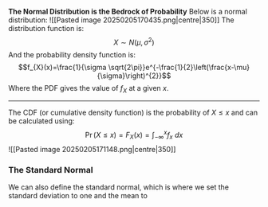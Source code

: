 **The Normal Distribution is the Bedrock of Probability**
Below is a normal distribution:
![[Pasted image 20250205170435.png|centre|350]]
The distribution function is:
$$X\sim N(\mu,\sigma ^{2})$$
And the probability density function is:
$$f_{X}(x)=\frac{1}{\sigma \sqrt{2\pi}}e^{-\frac{1}{2}\left(\frac{x-\mu}{\sigma}\right)^{2}}$$
Where the PDF gives the value of $f_{X}$ at a given $x$.
****
The CDF (or cumulative density function) is the probability of $X\le x$ and can be calculated using:
$$\Pr(X\le x)=F_X(x)=\int_{-\infty}^{x}f_{x}~dx$$
![[Pasted image 20250205171148.png|centre|350]]
### The Standard Normal
We can also define the standard normal, which is where we set the standard deviation to one and the mean to 